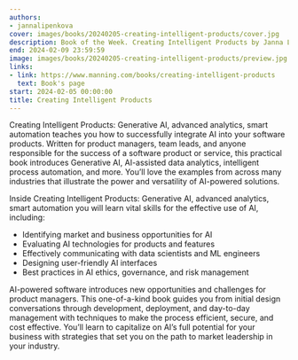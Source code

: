 ```yaml
---
authors:
- jannalipenkova
cover: images/books/20240205-creating-intelligent-products/cover.jpg
description: Book of the Week. Creating Intelligent Products by Janna Lipenkova
end: 2024-02-09 23:59:59
image: images/books/20240205-creating-intelligent-products/preview.jpg
links:
- link: https://www.manning.com/books/creating-intelligent-products
  text: Book's page
start: 2024-02-05 00:00:00
title: Creating Intelligent Products
---
```


Creating Intelligent Products: Generative AI, advanced analytics, smart automation teaches you how to successfully integrate AI into your software products. Written for product managers, team leads, and anyone responsible for the success of a software product or service, this practical book introduces Generative AI, AI-assisted data analytics, intelligent process automation, and more. You’ll love the examples from across many industries that illustrate the power and versatility of AI-powered solutions.

Inside Creating Intelligent Products: Generative AI, advanced analytics, smart automation you will learn vital skills for the effective use of AI, including:

- Identifying market and business opportunities for AI
- Evaluating AI technologies for products and features
- Effectively communicating with data scientists and ML engineers
- Designing user-friendly AI interfaces
- Best practices in AI ethics, governance, and risk management

AI-powered software introduces new opportunities and challenges for product managers. This one-of-a-kind book guides you from initial design conversations through development, deployment, and day-to-day management with techniques to make the process efficient, secure, and cost effective. You’ll learn to capitalize on AI’s full potential for your business with strategies that set you on the path to market leadership in your industry.
